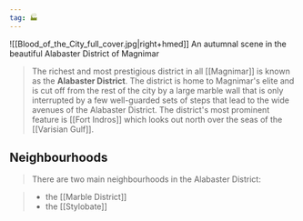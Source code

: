 ```yaml
---
tag: 🏭
---
```

![[Blood_of_the_City_full_cover.jpg|right+hmed]] 
 An autumnal scene in the beautiful Alabaster District of Magnimar
> The richest and most prestigious district in all [[Magnimar]] is known as the **Alabaster District**. The district is home to Magnimar's elite and is cut off from the rest of the city by a large marble wall that is only interrupted by a few well-guarded sets of steps that lead to the wide avenues of the Alabaster District. The district's most prominent feature is [[Fort Indros]] which looks out north over the seas of the [[Varisian Gulf]].


## Neighbourhoods

> There are two main neighbourhoods in the Alabaster District:

> - the [[Marble District]]
> - the [[Stylobate]]







